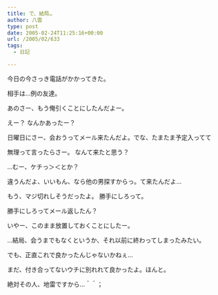 ```yaml
---
title: で、結局…
author: 八雲
type: post
date: 2005-02-24T11:25:16+00:00
url: /2005/02/633
tags:
  - 日記

---
```

今日の今さっき電話がかかってきた。
  
相手は…例の友達。

あのさー、もう俺引くことにしたんだよー。
  
えー？ なんかあったー？
  
日曜日にさー、会おうってメール来たんだよ。でな、たまたま予定入ってて
  
無理って言ったらさー。 なんて来たと思う？
  
…むー、ケチっ＞＜とか？
  
違うんだよ、いいもん、なら他の男探すからっ。て来たんだよ…
  
もう、マジ切れしそうだったよ。 勝手にしろって。
  
勝手にしろってメール返したん？
  
いやー、このまま放置しておくことにしたー。

…結局、会うまでもなくというか、それ以前に終わってしまったみたい。
  
でも、正直これで良かったんじゃないかねぇ…
  
まだ、付き合ってないウチに別れれて良かったよ。ほんと。
  
絶対その人、地雷ですから…＾＾；
